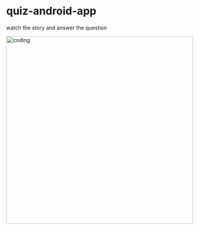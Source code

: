 



# quiz-android-app
watch the story and answer the question



<img align="center" alt="coding"  width="500" src="https://ugokawaii.com/wp-content/uploads/2022/12/quiz-time-1024x1024.gif">
